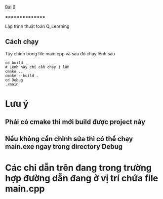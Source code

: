 Bài 6

==============

Lập trình thuật toán Q_Learning

Cách chạy
-----
Tùy chỉnh trong file main.cpp và sau đó chạy lệnh sau 
```
cd build
# Lệnh này chỉ cần chạy 1 lần
cmake ..
cmake --build .
cd Debug
./main
```

# Lưu ý
##    Phải có cmake thì mới build được project này
##    Nếu không cần chỉnh sửa thì có thể chạy main.exe ngay trong directory Debug
# Các chỉ dẫn trên đang trong trường hợp đường dẫn đang ở vị trí chứa file main.cpp
